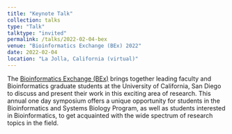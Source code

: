 ```yaml
---
title: "Keynote Talk"
collection: talks
type: "Talk"
talktype: "invited"
permalink: /talks/2022-02-04-bex
venue: "Bioinformatics Exchange (BEx) 2022"
date: 2022-02-04
location: "La Jolla, California (virtual)"
---
```


The <a href="https://bioinformatics.ucsd.edu/node/138" target="_blank">Bioinformatics Exchange (BEx)</a> brings together leading faculty and Bioinformatics graduate students at the University of California, San Diego to discuss and present their work in this exciting area of research. This annual one day symposium offers a unique opportunity for students in the Bioinformatics and Systems Biology Program, as well as students interested in Bioinformatics, to get acquainted with the wide spectrum of research topics in the field.
